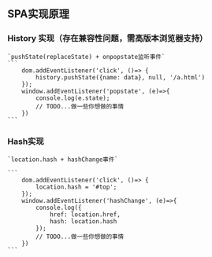 ## SPA实现原理

### History 实现（存在兼容性问题，需高版本浏览器支持）
	`pushState(replaceState) + onpopstate监听事件`
	```
		dom.addEventListener('click', ()=> {
			history.pushState({name: data}, null, '/a.html')
		});
		window.addEventListener('popstate', (e)=>{
			console.log(e.state);
			// TODO...做一些你想做的事情
		})
	```

### Hash实现
	`location.hash + hashChange事件`

	```
		dom.addEventListener('click', ()=> {
			location.hash = '#top';
		});
		window.addEventListener('hashChange', (e)=>{
			console.log({
				href: location.href,
				hash: location.hash
			});
			// TODO...做一些你想做的事情
		})
	```